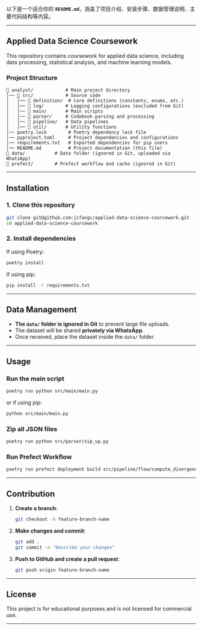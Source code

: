 以下是一个适合你的 **`README.md`**，涵盖了项目介绍、安装步骤、数据管理说明、主要代码结构等内容。

---

## **Applied Data Science Coursework**

This repository contains coursework for applied data science, including data processing, statistical analysis, and machine learning models.

### **Project Structure**

```plaintext
📂 analyst/            # Main project directory
│── 📂 src/            # Source code
│   │── 📂 definition/  # Core definitions (constants, enums, etc.)
│   │── 📂 log/        # Logging configurations (excluded from Git)
│   │── 📂 main/       # Main scripts
│   │── 📂 parser/     # Codebook parsing and processing
│   │── 📂 pipeline/   # Data pipelines
│   │── 📂 util/       # Utility functions
│── poetry.lock        # Poetry dependency lock file
│── pyproject.toml     # Project dependencies and configurations
│── requirements.txt   # Exported dependencies for pip users
│── README.md          # Project documentation (this file)
📂 data/           # Data folder (ignored in Git, uploaded via WhatsApp)
📂 prefect/        # Prefect workflow and cache (ignored in Git)
```

---

## **Installation**

### **1. Clone this repository**

```sh
git clone git@github.com:jcfangc/applied-data-science-courcework.git
cd applied-data-science-courcework
```

### **2. Install dependencies**

If using Poetry:

```sh
poetry install
```

If using pip:

```sh
pip install -r requirements.txt
```

---

## **Data Management**

-   **The `data/` folder is ignored in Git** to prevent large file uploads.
-   The dataset will be shared **privately via WhatsApp**.
-   Once received, place the dataset inside the `data/` folder.

---

## **Usage**

### **Run the main script**

```sh
poetry run python src/main/main.py
```

or if using pip:

```sh
python src/main/main.py
```

### **Zip all JSON files**

```sh
poetry run python src/parser/zip_up.py
```

### **Run Prefect Workflow**

```sh
poetry run prefect deployment build src/pipeline/flow/compute_divergence_flow.py
```

---

## **Contribution**

1. **Create a branch**:
    ```sh
    git checkout -b feature-branch-name
    ```
2. **Make changes and commit**:
    ```sh
    git add .
    git commit -m "Describe your changes"
    ```
3. **Push to GitHub and create a pull request**:
    ```sh
    git push origin feature-branch-name
    ```

---

## **License**

This project is for educational purposes and is not licensed for commercial use.

---
